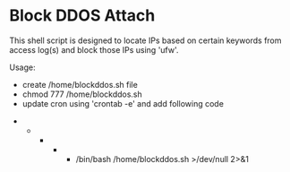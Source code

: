 # Block DDOS Attach

This shell script is designed to locate IPs based on certain keywords from access log(s) and block those IPs using 'ufw'.

Usage:
+ create /home/blockddos.sh file
+ chmod 777 /home/blockddos.sh
+ update cron using 'crontab -e' and add following code

* * * * * /bin/bash /home/blockddos.sh >/dev/null 2>&1
